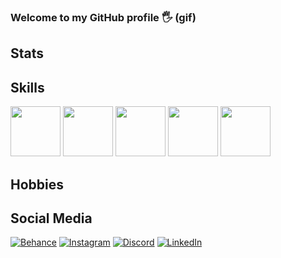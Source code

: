   
### Welcome to my GitHub profile 🖐️ (gif)

## Stats

## Skills
<div>  
  <img height="80em" src="https://cdn.jsdelivr.net/gh/devicons/devicon/icons/html5/html5-original.svg" />
  <img height="80em" src="https://cdn.jsdelivr.net/gh/devicons/devicon/icons/javascript/javascript-original.svg" />
  <img height="80em" src="https://cdn.jsdelivr.net/gh/devicons/devicon/icons/csharp/csharp-original.svg" />
  <img height="80em" src="https://cdn.jsdelivr.net/gh/devicons/devicon/icons/photoshop/photoshop-line.svg" />
  <img height="80em" src="https://cdn.jsdelivr.net/gh/devicons/devicon/icons/premierepro/premierepro-original.svg" />
                         
                  
</div>
          
## Hobbies

## Social Media
[![Behance](https://img.shields.io/badge/-Behance-blue?style=for-the-badge&logo=behance&logoColor=white)](https://www.behance.net/kaiomaciel)
[![Instagram](https://img.shields.io/badge/Instagram-E4405F?style=for-the-badge&logo=instagram&logoColor=white)](https://www.instagram.com/kaio_gotya/)
[![Discord](https://img.shields.io/badge/Discord-7289DA?style=for-the-badge&logo=discord&logoColor=white)](https://discordapp.com/users/340952419510779912)
[![LinkedIn](https://img.shields.io/badge/LinkedIn-0077B5?style=for-the-badge&logo=linkedin&logoColor=white)](https://www.linkedin.com/in/kaio-maciel/)

